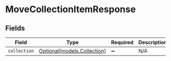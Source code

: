 # MoveCollectionItemResponse


## Fields

| Field                                                  | Type                                                   | Required                                               | Description                                            |
| ------------------------------------------------------ | ------------------------------------------------------ | ------------------------------------------------------ | ------------------------------------------------------ |
| `collection`                                           | [Optional[models.Collection]](../models/collection.md) | :heavy_minus_sign:                                     | N/A                                                    |